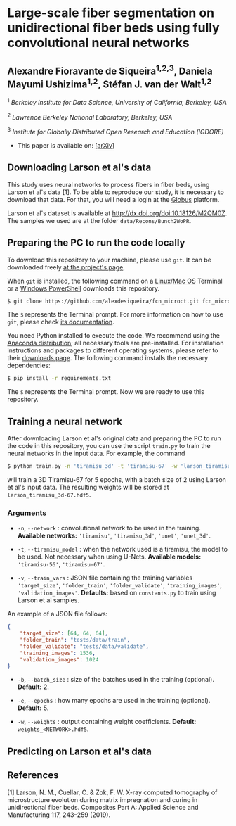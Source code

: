 # Large-scale fiber segmentation on unidirectional fiber beds using fully convolutional neural networks

## Alexandre Fioravante de Siqueira<sup>1,2,3</sup>, Daniela Mayumi Ushizima<sup>1,2</sup>, Stéfan J. van der Walt<sup>1,2</sup>

<sup>1</sup> _Berkeley Institute for Data Science, University of California, Berkeley, USA_

<sup>2</sup> _Lawrence Berkeley National Laboratory, Berkeley, USA_

<sup>3</sup> _Institute for Globally Distributed Open Research and Education (IGDORE)_

* This paper is available on: [[arXiv]](https://...)


## Downloading Larson et al's data

This study uses neural networks to process fibers in fiber beds, using Larson et al's data [1]. To be able to reproduce our study, it is necessary to download that data. For that, you will need a login at the [Globus](https://www.globus.org/) platform.

Larson et al's dataset is available at http://dx.doi.org/doi:10.18126/M2QM0Z. The samples we used are at the folder `data/Recons/Bunch2WoPR`.


## Preparing the PC to run the code locally

To download this repository to your machine, please use `git`. It can be downloaded freely [at the project's page](https://git-scm.com/downloads).

When `git` is installed, the following command on a [Linux](https://help.gnome.org/users/gnome-terminal/stable/)/[Mac OS](https://support.apple.com/guide/terminal/welcome/mac) Terminal or a [Windows PowerShell](https://docs.microsoft.com/en-us/powershell/scripting/windows-powershell/install/installing-windows-powershell?view=powershell-7) downloads this repository.

```bash
$ git clone https://github.com/alexdesiqueira/fcn_microct.git fcn_microct
```

The `$` represents the Terminal prompt. For more information on how to use `git`,  please check [its documentation](https://git-scm.com/doc).

You need Python installed to execute the code. We recommend using the [Anaconda distribution](https://www.anaconda.com/products/individual); all necessary tools are pre-installed. For installation instructions and packages to different operating systems, please refer to their [downloads page](https://www.anaconda.com/products/individual#Downloads). The following command installs the necessary dependencies:

```bash
$ pip install -r requirements.txt
```

The `$` represents the Terminal prompt. Now we are ready to use this repository.


## Training a neural network

After downloading Larson et al's original data and preparing the PC to run the code in this repository, you can use the script `train.py` to train the neural networks in the input data. For example, the command

```bash
$ python train.py -n 'tiramisu_3d' -t 'tiramisu-67' -w 'larson_tiramisu_3d-67.hdf5' -e 5 -b 2
```

will train a 3D Tiramisu-67 for 5 epochs, with a batch size of 2 using Larson et al's input data. The resulting weights will be stored at `larson_tiramisu_3d-67.hdf5`.

### Arguments

* `-n`, `--network` : convolutional network to be used in the training. **Available networks:** `'tiramisu'`, `'tiramisu_3d'`, `'unet'`, `'unet_3d'`.

* `-t`, `--tiramisu_model` : when the network used is a tiramisu, the model to be used. Not necessary when using U-Nets. **Available models:** `'tiramisu-56'`, `'tiramisu-67'`.

* `-v`, `--train_vars` : JSON file containing the training variables `'target_size'`, `'folder_train'`, `'folder_validate'`, `'training_images'`, `'validation_images'`. **Defaults:** based on `constants.py` to train using Larson et al samples.

An example of a JSON file follows:

```json
{
    "target_size": [64, 64, 64],
    "folder_train": "tests/data/train",
    "folder_validate": "tests/data/validate",
    "training_images": 1536,
    "validation_images": 1024
}
```

* `-b`, `--batch_size` : size of the batches used in the training (optional). **Default:** 2.

* `-e`, `--epochs` : how many epochs are used in the training (optional). **Default:** 5.

* `-w`, `--weights` : output containing weight coefficients. **Default:** `weights_<NETWORK>.hdf5`.

## Predicting on Larson et al's data


## References

[1] Larson, N. M., Cuellar, C. & Zok, F. W. X-ray computed tomography of microstructure evolution during matrix impregnation and curing in unidirectional fiber beds. Composites Part A: Applied Science and Manufacturing 117, 243–259 (2019).
